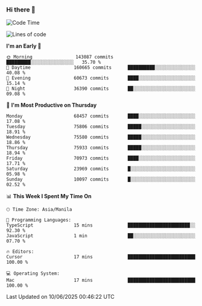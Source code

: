 ### Hi there 👋

<!--START_SECTION:waka-->
![Code Time](http://img.shields.io/badge/Code%20Time-6%2C060%20hrs%2021%20mins-blue)

![Lines of code](https://img.shields.io/badge/From%20Hello%20World%20I%27ve%20Written-138.5%20million%20lines%20of%20code-blue)

**I'm an Early 🐤** 

```text
🌞 Morning                143087 commits      █████████░░░░░░░░░░░░░░░░   35.70 % 
🌆 Daytime                160665 commits      ██████████░░░░░░░░░░░░░░░   40.08 % 
🌃 Evening                60673 commits       ████░░░░░░░░░░░░░░░░░░░░░   15.14 % 
🌙 Night                  36390 commits       ██░░░░░░░░░░░░░░░░░░░░░░░   09.08 % 
```
📅 **I'm Most Productive on Thursday** 

```text
Monday                   68457 commits       ████░░░░░░░░░░░░░░░░░░░░░   17.08 % 
Tuesday                  75806 commits       █████░░░░░░░░░░░░░░░░░░░░   18.91 % 
Wednesday                75580 commits       █████░░░░░░░░░░░░░░░░░░░░   18.86 % 
Thursday                 75933 commits       █████░░░░░░░░░░░░░░░░░░░░   18.94 % 
Friday                   70973 commits       ████░░░░░░░░░░░░░░░░░░░░░   17.71 % 
Saturday                 23969 commits       █░░░░░░░░░░░░░░░░░░░░░░░░   05.98 % 
Sunday                   10097 commits       █░░░░░░░░░░░░░░░░░░░░░░░░   02.52 % 
```


📊 **This Week I Spent My Time On** 

```text
🕑︎ Time Zone: Asia/Manila

💬 Programming Languages: 
TypeScript               15 mins             ███████████████████████░░   92.30 % 
JavaScript               1 min               ██░░░░░░░░░░░░░░░░░░░░░░░   07.70 % 

🔥 Editors: 
Cursor                   17 mins             █████████████████████████   100.00 % 

💻 Operating System: 
Mac                      17 mins             █████████████████████████   100.00 % 
```


 Last Updated on 10/06/2025 00:46:22 UTC
<!--END_SECTION:waka-->


<!--
**rad182/rad182** is a ✨ _special_ ✨ repository because its `README.md` (this file) appears on your GitHub profile.

Here are some ideas to get you started:

- 🔭 I’m currently working on ...
- 🌱 I’m currently learning ...
- 👯 I’m looking to collaborate on ...
- 🤔 I’m looking for help with ...
- 💬 Ask me about ...
- 📫 How to reach me: ...
- 😄 Pronouns: ...
- ⚡ Fun fact: ...
-->
